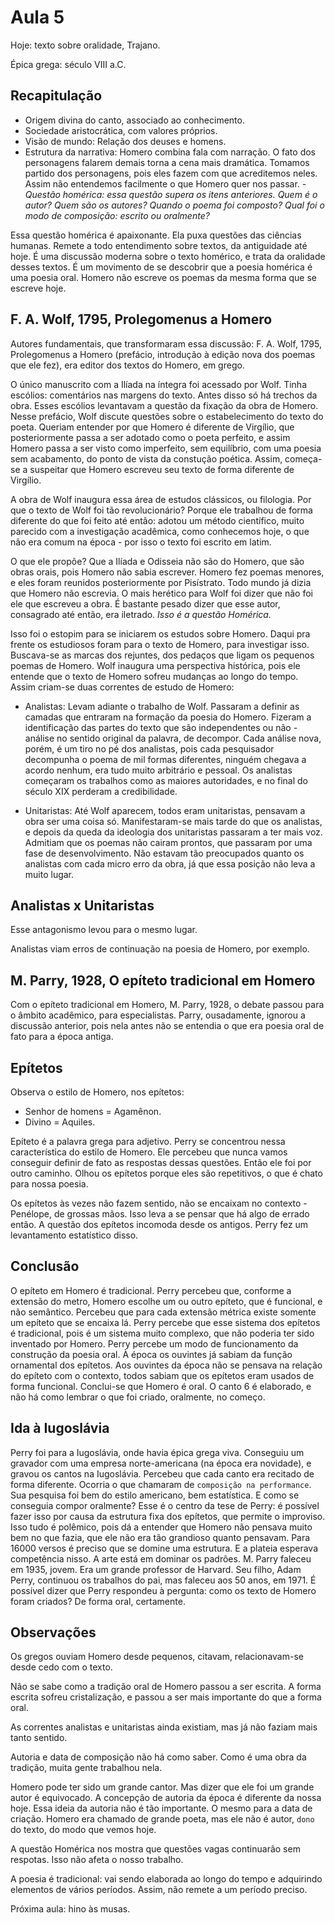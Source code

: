 Aula 5
======

Hoje: texto sobre oralidade, Trajano.

Épica grega: século VIII a.C.

Recapitulação
-------------

- Origem divina do canto, associado ao conhecimento.
- Sociedade aristocrática, com valores próprios.
- Visão de mundo: Relação dos deuses e homens.
- Estrutura da narrativa: Homero combina fala com narração. O fato dos personagens falarem demais torna a cena mais dramática. Tomamos partido dos personagens, pois eles fazem com que acreditemos neles. Assim não entendemos facilmente o que Homero quer nos passar.
*- Questão homérica: essa questão supera os itens anteriores. Quem é o autor? Quem são os autores? Quando o poema foi composto? Qual foi o modo de composição: escrito ou oralmente?*

Essa questão homérica é apaixonante. Ela puxa questões das ciências humanas. Remete a todo entendimento sobre textos, da antiguidade até hoje. É uma discussão moderna sobre o texto homérico, e trata da oralidade desses textos. É um movimento de se descobrir que a poesia homérica é uma poesia oral. Homero não escreve os poemas da mesma forma que se escreve hoje.

F. A. Wolf, 1795, Prolegomenus a Homero
---------------------------------------

Autores fundamentais, que transformaram essa discussão: F. A. Wolf, 1795, Prolegomenus a Homero (prefácio, introdução à edição nova dos poemas que ele fez), era editor dos textos do Homero, em grego.

O único manuscrito com a Ilíada na íntegra foi acessado por Wolf. Tinha escólios: comentários nas margens do texto. Antes disso só há trechos da obra. Esses escólios levantavam a questão da fixação da obra de Homero. Nesse prefácio, Wolf discute questões sobre o estabelecimento do texto do poeta. Queriam entender por que Homero é diferente de Virgílio, que posteriormente passa a ser adotado como o poeta perfeito, e assim Homero passa a ser visto como imperfeito, sem equilíbrio, com uma poesia sem acabamento, do ponto de vista da constução poética. Assim, começa-se a suspeitar que Homero escreveu seu texto de forma diferente de Virgílio.

A obra de Wolf inaugura essa área de estudos clássicos, ou filologia. Por que o texto de Wolf foi tão revolucionário? Porque ele trabalhou de forma diferente do que foi feito até então: adotou um método científico, muito parecido com a investigação acadêmica, como conhecemos hoje, o que não era comum na época - por isso o texto foi escrito em latim.

O que ele propõe? Que a Ilíada e Odisseia não são do Homero, que são obras orais, pois Homero não sabia escrever. Homero fez poemas menores, e eles foram reunidos posteriormente por Pisístrato. Todo mundo já dizia que Homero não escrevia. O mais herético para Wolf foi dizer que não foi ele que escreveu a obra. É bastante pesado dizer que esse autor, consagrado até então, era iletrado. *Isso é a questão Homérica.*

Isso foi o estopim para se iniciarem os estudos sobre Homero. Daqui pra frente os estudiosos foram para o texto de Homero, para investigar isso. Buscava-se as marcas dos rejuntes, dos pedaços que ligam os pequenos poemas de Homero. Wolf inaugura uma perspectiva histórica, pois ele entende que o texto de Homero sofreu mudanças ao longo do tempo. Assim criam-se duas correntes de estudo de Homero:

- Analistas: Levam adiante o trabalho de Wolf. Passaram a definir as camadas que entraram na formação da poesia do Homero. Fizeram a identificação das partes do texto que são independentes ou não - análise no sentido original da palavra, de decompor. Cada análise nova, porém, é um tiro no pé dos analistas, pois cada pesquisador decompunha o poema de mil formas diferentes, ninguém chegava a acordo nenhum, era tudo muito arbitrário e pessoal. Os analistas começaram os trabalhos como as maiores autoridades, e no final do século XIX perderam a credibilidade.

- Unitaristas: Até Wolf aparecem, todos eram unitaristas, pensavam a obra ser uma coisa só. Manifestaram-se mais tarde do que os analistas, e depois da queda da ideologia dos unitaristas passaram a ter mais voz. Admitiam que os poemas não cairam prontos, que passaram por uma fase de desenvolvimento. Não estavam tão preocupados quanto os analistas com cada micro erro da obra, já que essa posição não leva a muito lugar.

Analistas x Unitaristas
-----------------------

Esse antagonismo levou para o mesmo lugar.

Analistas viam erros de continuação na poesia de Homero, por exemplo.

M. Parry, 1928, O epíteto tradicional em Homero
-----------------------------------------------

Com o epíteto tradicional em Homero, M. Parry, 1928, o debate passou para o âmbito acadêmico, para especialistas. Parry, ousadamente, ignorou a discussão anterior, pois nela antes não se entendia o que era poesia oral de fato para a época antiga.

Epítetos
--------

Observa o estilo de Homero, nos epítetos:

- Senhor de homens = Agamênon.
- Divino = Aquiles.

Epíteto é a palavra grega para adjetivo. Perry se concentrou nessa característica do estilo de Homero. Ele percebeu que nunca vamos conseguir definir de fato as respostas dessas questões. Então ele foi por outro caminho. Olhou os epítetos porque eles são repetitivos, o que é chato para nossa poesia.

Os epítetos às vezes não fazem sentido, não se encaixam no contexto - Penélope, de grossas mãos. Isso leva a se pensar que há algo de errado então. A questão dos epítetos incomoda desde os antigos. Perry fez um levantamento estatístico disso.

Conclusão
---------

O epíteto em Homero é tradicional. Perry percebeu que, conforme a extensão do metro, Homero escolhe um ou outro epíteto, que é funcional, e não semântico. Percebeu que para cada extensão métrica existe somente um epíteto que se encaixa lá. Perry percebe que esse sistema dos epítetos é tradicional, pois é um sistema muito complexo, que não poderia ter sido inventado por Homero. Perry percebe um modo de funcionamento da construção da poesia oral. À época os ouvintes já sabiam da função ornamental dos epítetos. Aos ouvintes da época não se pensava na relação do epíteto com o contexto, todos sabiam que os epítetos eram usados de forma funcional. Conclui-se que Homero é oral. O canto 6 é elaborado, e não há como lembrar o que foi criado, oralmente, no começo.

Ida à Iugoslávia
----------------

Perry foi para a Iugoslávia, onde havia épica grega viva. Conseguiu um gravador com uma empresa norte-americana (na época era novidade), e gravou os cantos na Iugoslávia. Percebeu que cada canto era recitado de forma diferente. Ocorria o que chamaram de `composição na performance`. Sua pesquisa foi bem do estilo americano, bem estatística. E como se conseguia compor oralmente? Esse é o centro da tese de Perry: é possível fazer isso por causa da estrutura fixa dos epítetos, que permite o improviso. Isso tudo é polêmico, pois dá a entender que Homero não pensava muito bem no que fazia, que ele não era tão grandioso quanto pensavam. Para 16000 versos é preciso que se domine uma estrutura. E a plateia esperava competência nisso. A arte está em dominar os padrões. M. Parry faleceu em 1935, jovem. Era um grande professor de Harvard. Seu filho, Adam Perry, continuou os trabalhos do pai, mas faleceu aos 50 anos, em 1971. É possível dizer que Perry respondeu à pergunta: como os texto de Homero foram criados? De forma oral, certamente.

Observações
-----------

Os gregos ouviam Homero desde pequenos, citavam, relacionavam-se desde cedo com o texto.

Não se sabe como a tradição oral de Homero passou a ser escrita. A forma escrita sofreu cristalização, e passou a ser mais importante do que a forma oral.

As correntes analistas e unitaristas ainda existiam, mas já não faziam mais tanto sentido.

Autoria e data de composição não há como saber. Como é uma obra da tradição, muita gente trabalhou nela.

Homero pode ter sido um grande cantor. Mas dizer que ele foi um grande autor é equivocado. A concepção de autoria da época é diferente da nossa hoje. Essa ideia da autoria não é tão importante. O mesmo para a data de criação. Homero era chamado de grande poeta, mas ele não é autor, `dono` do texto, do modo que vemos hoje.

A questão Homérica nos mostra que questões vagas continuarão sem respotas. Isso não afeta o nosso trabalho.

A poesia é tradicional: vai sendo elaborada ao longo do tempo e adquirindo elementos de vários períodos. Assim, não remete a um período preciso.

Próxima aula: hino às musas.

